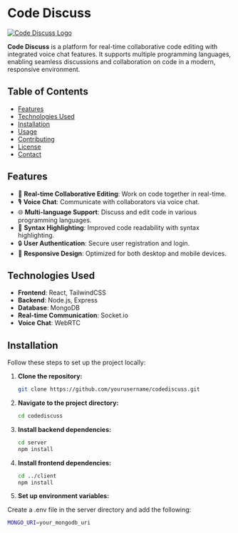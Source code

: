# Code Discuss

[![Code Discuss Logo](https://cd-front-xi.vercel.app/favicon.ico)](https://cd-front-xi.vercel.app/)

**Code Discuss** is a platform for real-time collaborative code editing with integrated voice chat features. It supports multiple programming languages, enabling seamless discussions and collaboration on code in a modern, responsive environment.

## Table of Contents

- [Features](#features)
- [Technologies Used](#technologies-used)
- [Installation](#installation)
- [Usage](#usage)
- [Contributing](#contributing)
- [License](#license)
- [Contact](#contact)

## Features

- 🔄 **Real-time Collaborative Editing**: Work on code together in real-time.
- 🎙️ **Voice Chat**: Communicate with collaborators via voice chat.
- 🌐 **Multi-language Support**: Discuss and edit code in various programming languages.
- 🎨 **Syntax Highlighting**: Improved code readability with syntax highlighting.
- 🔒 **User Authentication**: Secure user registration and login.
- 📱 **Responsive Design**: Optimized for both desktop and mobile devices.

## Technologies Used

- **Frontend**: React, TailwindCSS
- **Backend**: Node.js, Express
- **Database**: MongoDB
- **Real-time Communication**: Socket.io
- **Voice Chat**: WebRTC

## Installation

Follow these steps to set up the project locally:

1. **Clone the repository:**

   ```bash
   git clone https://github.com/yourusername/codediscuss.git
2. **Navigate to the project directory:**

   ```bash
   cd codediscuss
3. **Install backend dependencies:**

   ```bash
   cd server
   npm install

4. **Install frontend dependencies:**
   
   ```bash
   cd ../client
   npm install

5. **Set up environment variables:**

Create a .env file in the server directory and add the following:

   ```bash
   MONGO_URI=your_mongodb_uri
